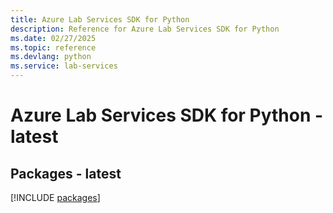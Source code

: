 ```yaml
---
title: Azure Lab Services SDK for Python
description: Reference for Azure Lab Services SDK for Python
ms.date: 02/27/2025
ms.topic: reference
ms.devlang: python
ms.service: lab-services
---
```

# Azure Lab Services SDK for Python - latest
## Packages - latest
[!INCLUDE [packages](lab-services-index.md)]